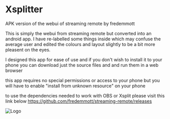 # Xsplitter
APK version of the webui of streaming remote by fredemmott


This is simply the webui from streaming remote but converted into an android app.
I have re-labelled some things inside which may confuse the average user and edited the colours and layout slightly to be a bit more pleasent on the eyes.

I designed this app for ease of use and if you don't wish to install it to your phone
you can download just the source files and and run them in a web browser

this app requires no special permissions or access to your phone but you will have to enable "install from unknown resource" on your phone

to use the dependencies needed to work with OBS or Xsplit please visit this link below
https://github.com/fredemmott/streaming-remote/releases


<img src="resources/screen.jpg" alt="Logo">
